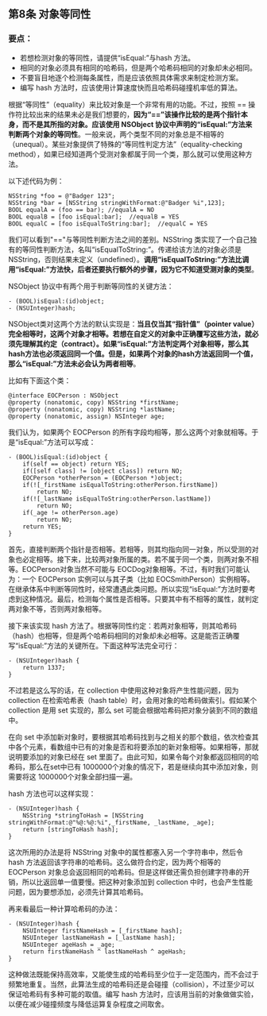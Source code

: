 ## 第8条 对象等同性

### 要点：

* 若想检测对象的等同性，请提供“isEqual:”与hash 方法。
* 相同的对象必须具有相同的哈希码，但是两个哈希码相同的对象却未必相同。
* 不要盲目地逐个检测每条属性，而是应该依照具体需求来制定检测方案。
* 编写 hash 方法时，应该使用计算速度快而且哈希码碰撞机率低的算法。

根据“等同性”（equality）来比较对象是一个非常有用的功能。不过，按照 == 操作符比较出来的结果未必是我们想要的，**因为“==”该操作比较的是两个指针本身，而不是其所指的对象。应该使用 NSObject 协议中声明的“isEqual:”方法来判断两个对象的等同性**。一般来说，两个类型不同的对象总是不相等的（unequal）。某些对象提供了特殊的“等同性判定方法”（equality-checking method），如果已经知道两个受测对象都属于同一个类，那么就可以使用这种方法。

以下述代码为例：

```
NSString *foo = @"Badger 123";
NSString *bar = [NSString stringWithFormat:@"Badger %i",123];
BOOL equalA = (foo == bar); //equalA = NO
BOOL equalB = [foo isEqual:bar];  //equalB = YES
BOOL equalC = [foo isEqualToString:bar];  //equalC = YES
```

我们可以看到"=="与等同性判断方法之间的差别。NSString 类实现了一个自己独有的等同性判断方法，名叫“isEqualToString:”。传递给该方法的对象必须是 NSString，否则结果未定义（undefined）。**调用“isEqualToString:”方法比调用“isEqual:”方法快，后者还要执行额外的步骤，因为它不知道受测对象的类型**。

NSObject 协议中有两个用于判断等同性的关键方法：

```
- (BOOL)isEqual:(id)object;
- (NSUInteger)hash;
```

NSObject类对这两个方法的默认实现是：**当且仅当其“指针值”（pointer value）完全相等时，这两个对象才相等。若想在自定义的对象中正确覆写这些方法，就必须先理解其约定（contract）。如果“isEqual:”方法判定两个对象相等，那么其hash方法也必须返回同一个值。但是，如果两个对象的hash方法返回同一个值，那么“isEqual:”方法未必会认为两者相等**。

比如有下面这个类：

```
@interface EOCPerson : NSObject
@property (nonatomic, copy) NSString *firstName;
@property (nonatomic, copy) NSString *lastName;
@property (nonatomic, assign) NSInteger age;
```

我们认为，如果两个 EOCPerson 的所有字段均相等，那么这两个对象就相等。于是“isEqual:”方法可以写成：

```
- (BOOL)isEqual:(id)object {
    if(self == object) return YES;
    if([self class] != [object class]) return NO;
    EOCPerson *otherPerson = (EOCPerson *)object;
    if(![_firstName isEqualToString:otherPerson.firstName])
        return NO;
    if(![_lastName isEqualToString:otherPerson.lastName])
        return NO;
    if(_age != otherPerson.age)
        return NO;
    return YES;
}
```

首先，直接判断两个指针是否相等。若相等，则其均指向同一对象，所以受测的对象也必定相等。接下来，比较两对象所属的类。若不属于同一个类，则两对象不相等。EOCPerson对象当然不可能与 EOCDog对象相等。不过，有时我们可能认为：一个 EOCPerson 实例可以与其子类（比如 EOCSmithPerson）实例相等。在继承体系中判断等同性时，经常遭遇此类问题。所以实现“isEqual:”方法时要考虑到这种情况。最后，检测每个属性是否相等。只要其中有不相等的属性，就判定两对象不等，否则两对象相等。

接下来该实现 hash 方法了。根据等同性约定：若两对象相等，则其哈希码（hash）也相等，但是两个哈希码相同的对象却未必相等。这是能否正确覆写“isEqual:”方法的关键所在。下面这种写法完全可行：

```
- (NSUInteger)hash {
    return 1337;
}
```

不过若是这么写的话，在 collection 中使用这种对象将产生性能问题，因为 collection 在检索哈希表（hash table）时，会用对象的哈希码做索引。假如某个 collection 是用 set 实现的，那么 set 可能会根据哈希码把对象分装到不同的数组中。

在向 set 中添加新对象时，要根据其哈希码找到与之相关的那个数组，依次检查其中各个元素，看数组中已有的对象是否和将要添加的新对象相等。如果相等，那就说明要添加的对象已经在 set 里面了。由此可知，如果令每个对象都返回相同的哈希码，那么在set中已有 1000000个对象的情况下，若是继续向其中添加对象，则需要将这 1000000个对象全部扫描一遍。

hash 方法也可以这样实现：

```
- (NSUInteger)hash {
    NSString *stringToHash = [NSString stringWithFormat:@"%@:%@:%i",_firstName, _lastName, _age];
    return [stringToHash hash];
}
```

这次所用的办法是将 NSString 对象中的属性都塞入另一个字符串中，然后令hash 方法返回该字符串的哈希码。这么做符合约定，因为两个相等的 EOCPerson 对象总会返回相同的哈希码。但是这样做还需负担创建字符串的开销，所以比返回单一值要慢。把这种对象添加到 collection 中时，也会产生性能问题，因为要想添加，必须先计算其哈希码。

再来看最后一种计算哈希码的办法：

```
- (NSUInteger)hash {
    NSUInteger firstNameHash = [_firstName hash];
    NSUInteger lastNameHash = [_lastName hash];
    NSUInteger ageHash = _age;
    return firstNameHash ^ lastNameHash ^ ageHash;
}
```

这种做法既能保持高效率，又能使生成的哈希码至少位于一定范围内，而不会过于频繁地重复。当然，此算法生成的哈希码还是会碰撞（collision），不过至少可以保证哈希码有多种可能的取值。编写 hash 方法时，应该用当前的对象做做实验，以便在减少碰撞频度与降低运算复杂程度之间取舍。







